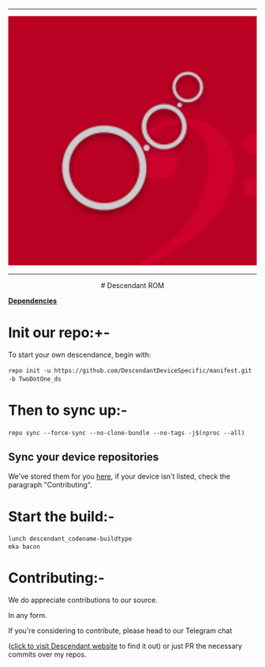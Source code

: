 
-----------------------------------------------------------------------------

<p align="center">
 <img src="https://github.com/seba3567/descendant/blob/master/images/icon.png" >
</p>

-----------------------------------------------------------------------------
<p align="center">
# Descendant ROM
</p>


[**Dependencies**](https://github.com/seba3567/descendant/blob/master/Dependencies)


Init our repo:+-
=============
To start your own descendance, begin with:

```repo init -u https://github.com/DescendantDeviceSpecific/manifest.git -b TwoDotOne_ds```


Then to sync up:-
================

```repo sync --force-sync --no-clone-bundle --no-tags -j$(nproc --all)```




## Sync your device repositories

We've stored them for you [here](https://github.com/descendant-devices), if your device isn't listed, check the paragraph "Contributing".


Start the build:-
=================

```. build/envsetup.sh
lunch descendant_codename-buildtype
mka bacon
```

Contributing:-
============
We do appreciate contributions to our source.

In any form.

If you're considering to contribute, please head to our Telegram chat

([click to visit Descendant website](https://descendant.me/) to find it out) or just PR the necessary commits over my repos.
